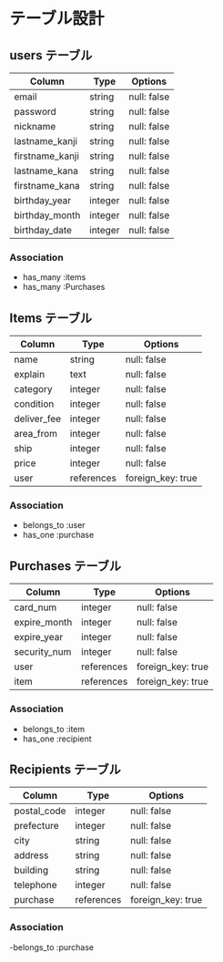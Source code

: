 # テーブル設計

## users テーブル

| Column          | Type     | Options     |
| --------------- | -------- | ----------- |
| email           | string   | null: false |
| password        | string   | null: false |
| nickname        | string   | null: false |
| lastname_kanji  | string   | null: false |
| firstname_kanji | string   | null: false |
| lastname_kana   | string   | null: false |
| firstname_kana  | string   | null: false |
| birthday_year   | integer  | null: false |
| birthday_month  | integer  | null: false |
| birthday_date   | integer  | null: false |

### Association
- has_many :items
- has_many :Purchases


## Items テーブル

| Column       | Type       | Options           |
| ------------ | ---------- | ----------------- |
| name         | string     | null: false       |
| explain      | text       | null: false       |
| category     | integer    | null: false       |
| condition    | integer    | null: false       |
| deliver_fee  | integer    | null: false       |
| area_from    | integer    | null: false       |
| ship         | integer    | null: false       |
| price        | integer    | null: false       |
| user         | references | foreign_key: true |

### Association
- belongs_to :user
- has_one :purchase

## Purchases テーブル

| Column         | Type       | Options           |
| -------------- | ---------- | ----------------- |
| card_num       | integer    | null: false       |
| expire_month   | integer    | null: false       |
| expire_year    | integer    | null: false       |
| security_num   | integer    | null: false       |
| user           | references | foreign_key: true |
| item           | references | foreign_key: true |

### Association
- belongs_to :item
- has_one :recipient

## Recipients テーブル

| Column       | Type       | Options           |
| ------------ | ---------- | ----------------- |
| postal_code  | integer    | null: false       |
| prefecture   | integer    | null: false       |
| city         | string     | null: false       |
| address      | string     | null: false       |
| building     | string     | null: false       |
| telephone    | integer    | null: false       |
| purchase     | references | foreign_key: true |

### Association
-belongs_to :purchase

